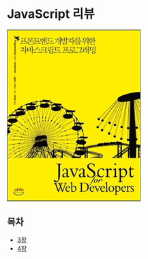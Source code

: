 # JavaScript 리뷰

![js-review](https://github.com/dineug/DLA/blob/master/JavaScript/js-01.jpg?raw=true)

## 목차

- [3장](https://github.com/dineug/DLA/tree/master/JavaScript/03)
- [4장](https://github.com/dineug/DLA/tree/master/JavaScript/04)
